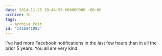```yaml
---
date: 2014-11-25 10:44:53.000000000 -08:00
archive: fb
tags: 
  - Archive Post
id: '1416941093'
---
```


I've had more Facebook notifications in the last few hours than in all the prior 5 years. You all are very kind.
